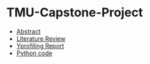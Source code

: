 # TMU-Capstone-Project

- [Abstract](Abstract%20final.pdf)
- [Literature Review](Literature%20review%20final.pdf)
- [Yprofiling Report](Yprofiling%20Report.pdf)
- [Python code](CIND820_Nehal's_project_Diabetes_datasetfinal.py)





